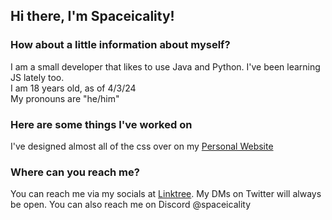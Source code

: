 ## Hi there, I'm Spaceicality!

### How about a little information about myself?
I am a small developer that likes to use Java and Python. I've been learning JS lately too.<br>
I am 18 years old, as of 4/3/24<br>
My pronouns are "he/him"<br>

### Here are some things I've worked on
I've designed almost all of the css over on my [Personal Website](https://spaceicality.github.io)<br>

### Where can you reach me?
You can reach me via my socials at [Linktree](https://linktr.ee/Spaceicality/). My DMs on Twitter will always be open.
You can also reach me on Discord @spaceicality

<!--
**NomnomPlays/NomnomPlays** is a ✨ _special_ ✨ repository because its `README.md` (this file) appears on your GitHub profile.

Here are some ideas to get you started:

- 🔭 I’m currently working on ...
- 🌱 I’m currently learning ...
- 👯 I’m looking to collaborate on ...
- 🤔 I’m looking for help with ...
- 💬 Ask me about ...
- 📫 How to reach me: ...
- 😄 Pronouns: ...
- ⚡ Fun fact: ...
-->
